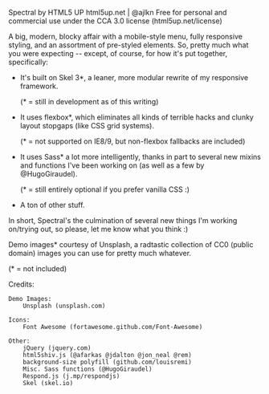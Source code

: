Spectral by HTML5 UP
html5up.net | @ajlkn
Free for personal and commercial use under the CCA 3.0 license (html5up.net/license)


A big, modern, blocky affair with a mobile-style menu, fully responsive styling,
and an assortment of pre-styled elements. So, pretty much what you were expecting
-- except, of course, for how it's put together, specifically:

- It's built on Skel 3*, a leaner, more modular rewrite of my responsive framework.

  (* = still in development as of this writing)

- It uses flexbox*, which eliminates all kinds of terrible hacks and clunky layout
  stopgaps (like CSS grid systems).

  (* = not supported on IE8/9, but non-flexbox fallbacks are included)

- It uses Sass* a lot more intelligently, thanks in part to several new mixins
  and functions I've been working on (as well as a few by @HugoGiraudel).

  (* = still entirely optional if you prefer vanilla CSS :)

- A ton of other stuff.

In short, Spectral's the culmination of several new things I'm working on/trying out,
so please, let me know what you think :)

Demo images* courtesy of Unsplash, a radtastic collection of CC0 (public domain) images
you can use for pretty much whatever.

(* = not included)


Credits:

	Demo Images:
		Unsplash (unsplash.com)

	Icons:
		Font Awesome (fortawesome.github.com/Font-Awesome)

	Other:
		jQuery (jquery.com)
		html5shiv.js (@afarkas @jdalton @jon_neal @rem)
		background-size polyfill (github.com/louisremi)
		Misc. Sass functions (@HugoGiraudel)
		Respond.js (j.mp/respondjs)
		Skel (skel.io)
